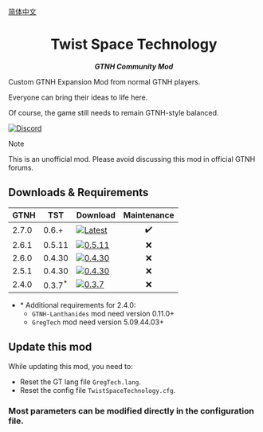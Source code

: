 [简体中文](README.zh.md)

<h1 align="center">Twist Space Technology</h1>
<p align="center"><strong><em>GTNH Community Mod</em></strong></p>

Custom GTNH Expansion Mod from normal GTNH players.

Everyone can bring their ideas to life here.

Of course, the game still needs to remain GTNH-style balanced.

[![Discord](https://img.shields.io/badge/Discord-green?logo=discord)](https://discord.gg/aJS5q2Yspt)

> [!NOTE]
> This is an unofficial mod. Please avoid discussing this mod in official GTNH forums.

## Downloads & Requirements
| GTNH  | TST               | Download                                                                                                                                                       | Maintenance |
|-------|-------------------|----------------------------------------------------------------------------------------------------------------------------------------------------------------|:-----------:|
| 2.7.0 | 0.6.+             | [![Latest](https://img.shields.io/github/v/release/Nxer/Twist-Space-Technology-Mod)](https://github.com/Nxer/Twist-Space-Technology-Mod/releases/latest)       |     ✔️      |
| 2.6.1 | 0.5.11            | [![0.5.11](https://img.shields.io/badge/release-v0.5.11-orange)](https://github.com/Nxer/Twist-Space-Technology-Mod/releases/tag/0.4.30-GTNH2.6.0-final)       |      ❌      |
| 2.6.0 | 0.4.30            | [![0.4.30](https://img.shields.io/badge/release-v0.4.30_2.6.0-orange)](https://github.com/Nxer/Twist-Space-Technology-Mod/releases/tag/0.4.30-GTNH2.6.0-final) |      ❌      |
| 2.5.1 | 0.4.30            | [![0.4.30](https://img.shields.io/badge/release-v0.4.30_2.5.1-orange)](https://github.com/Nxer/Twist-Space-Technology-Mod/releases/tag/0.4.30-GTNH2.5.1-final) |      ❌      |
| 2.4.0 | 0.3.7<sup>*</sup> | [![0.3.7](https://img.shields.io/badge/release-v0.3.7-orange)](https://github.com/Nxer/Twist-Space-Technology-Mod/releases/tag/0.3.7-TheLast2.4.0Fitted)       |      ❌      |

* \* Additional requirements for 2.4.0:
  - `GTNH-Lanthanides` mod need version 0.11.0+
  - `GregTech` mod need version 5.09.44.03+

## Update this mod
While updating this mod, you need to:
* Reset the GT lang file `GregTech.lang`.
* Reset the config file `TwistSpaceTechnology.cfg`.

### Most parameters can be modified directly in the configuration file.
